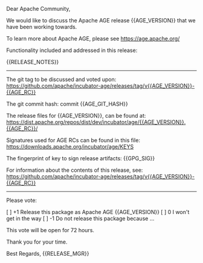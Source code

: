 Dear Apache Community,
 
We would like to discuss the Apache AGE release {{AGE_VERSION}} that we have been working towards.
 
To learn more about Apache AGE, please see https://age.apache.org/
 
Functionality included and addressed in this release:
 
{{RELEASE_NOTES}}

*****************************************************************
 
The git tag to be discussed and voted upon:
https://github.com/apache/incubator-age/releases/tag/v{{AGE_VERSION}}-{{AGE_RC}}
 
The git commit hash:
      commit {{AGE_GIT_HASH}}
 
The release files for {{AGE_VERSION}}, can be found at:
 https://dist.apache.org/repos/dist/dev/incubator/age/{{AGE_VERSION}}.{{AGE_RC}}/
 
Signatures used for AGE RCs can be found in this file:
https://downloads.apache.org/incubator/age/KEYS 
 
The fingerprint of key to sign release artifacts:
{{GPG_SIG}}
 
For information about the contents of this release, see:
https://github.com/apache/incubator-age/releases/tag/v{{AGE_VERSION}}-{{AGE_RC}}
 
*****************************************************************

Please vote:

[ ] +1 Release this package as Apache AGE {{AGE_VERSION}}
[ ] 0  I won't get in the way
[ ] -1 Do not release this package because ...


This vote will be open for 72 hours.

Thank you for your time.


Best Regards,
{{RELEASE_MGR}}
